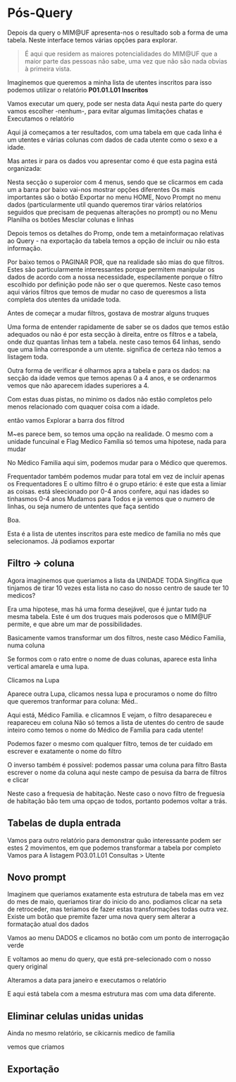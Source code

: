# Pós-Query

Depois da query o MIM@UF apresenta-nos o resultado sob a forma de uma tabela. Neste interface temos várias opções para explorar.

> É aqui que residem as maiores potencialidades do MIM@UF que a maior parte das pessoas não sabe, uma vez que não são nada obvias à primeira vista.

Imaginemos que queremos a minha lista de utentes inscritos para isso podemos utilizar o relatório **P01.01.L01 Inscritos**

Vamos executar um query, pode ser nesta data
Aqui nesta parte do query vamos escolher -nenhum-, para evitar algumas limitações chatas e Executamos o relatório

Aqui já começamos a ter resultados, com uma tabela em que cada linha é um utentes e várias colunas com dados de cada utente como o sexo e a idade.

Mas antes ir para os dados vou apresentar como é que esta pagina está organizada:

Nesta secção o superoior com 4 menus, sendo que se clicarmos em cada um a barra por baixo vai-nos mostrar opções diferentes
Os mais importantes são o botão Exportar no menu HOME, Novo Prompt no menu dados (particularmente util quando queremos tirar vários relatórios seguidos que precisam de pequenas alterações no prompt) ou no Menu Planilha os botões Mesclar colunas e linhas

Depois temos os detalhes do Promp, onde tem a metainformaçao relativas ao Query -  na exportação da tabela temos a opção de incluir ou não esta informação.

Por baixo temos o PAGINAR POR, que na realidade são mias do que filtros. Estes são particularmente interessantes porque permitem manipular os dados de acordo com a nossa necessidade, especilamente porque o filtro escolhido por definição pode não ser o que queremos. Neste caso temos aqui vários filtros que temos de mudar no caso de queresmos a lista completa dos utentes da unidade toda.

Antes de começar a mudar filtros, gostava de mostrar alguns truques

Uma forma de entender rapidamente de saber se os dados que temos estão adequados ou não é por esta secção à direita, entre os filtros e a tabela, onde duz quantas linhas tem a tabela. neste caso temos 64 linhas, sendo que uma linha corresponde a um utente. significa de certeza não temos a listagem toda.

Outra forma de verificar é olharmos apra a tabela e para os dados: na secção da idade vemos que temos apenas 0 a 4 anos, e se ordenarmos vemos que não aparecem idades superiores a 4.

Com estas duas pistas, no minimo os dados não estão completos pelo menos relacionado com quaquer coisa com a idade.

então vamos Explorar a barra dos filtrod

M~es parece bem, so temos uma opção na realidade.
O mesmo com a unidade funcuinal e Flag Medico Família só temos uma hipotese, nada para mudar

No Médico Familia aqui sim, podemos mudar para o Médico que queremos.

Frequentador também podemos mudar para total em vez de incluir apenas os Frequentadores
E o ultimo filtro é o grupo etário: é este que esta a limiar as coisas. está sleecionado por 0-4 anos confere, aqui nas idades so tinhasmos 0-4 anos
Mudamos para Todos e ja vemos que o numero de linhas, ou seja numero de untentes que faça sentido

Boa.

Esta é a lista de utentes inscritos para este medico de familia no mês que selecionamos. Já podiamos exportar

## Filtro -> coluna

Agora imaginemos que queriamos a lista da UNIDADE TODA
Singifica que tinjamos de tirar 10 vezes esta lista no caso do nosso centro de saude ter 10 medicos?

Era uma hipotese, mas há uma forma desejável, que é juntar tudo na mesma tabela. Este é um dos truques mais poderosos que o MIM@UF permite, e que abre um mar de possibilidades.

Basicamente vamos transformar um dos filtros, neste caso Médico Familia, numa coluna

Se formos com o rato entre o nome de duas colunas, aparece esta linha vertical amarela e uma lupa.

Clicamos na Lupa

Aparece outra Lupa, clicamos nessa lupa e procuramos o nome do filtro que queremos tranformar para coluna:  Méd..

Aqui está, Médico Familia. e clicamnos
E vejam, o filtro desapareceu e reapareceu em coluna
Não só temos a lista de utentes do centro de saude inteiro como temos o nome do Médico de Família para cada utente!

Podemos fazer o mesmo com qualquer filtro, temos de ter cuidado em escrever e exatamente o nome do filtro

O inverso também é possivel: podemos passar uma coluna para filtro
Basta escrever o nome da coluna aqui neste campo de pesuisa da barra de filtros e clicar

Neste caso a frequesia de habitação. Neste caso o novo filtro de freguesia de habitação bão tem uma opçao de todos, portanto podemos voltar a trás.

## Tabelas de dupla entrada

Vamos para outro relatório para demonstrar quão interessante podem ser estes 2 movimentos, em que podemos transformar a tabela por completo
Vamos para A listagem P03.01.L01 Consultas > Utente

## Novo prompt

Imaginem que queriamos exatamente esta estrutura de tabela mas em vez do mes de maio, queriamos tirar do inicio do ano. podiamos clicar na seta de retroceder, mas teriamos de fazer estas transformações todas outra vez.
Existe um botão que premite fazer uma nova query sem alterar a formatação atual dos dados

Vamos ao menu DADOS e clicamos no botão com um ponto de interrogação verde

E voltamos ao menu do query, que está pre-selecionado com o nosso query original

Alteramos a data para janeiro e executamos o relatório

E aqui está tabela com a mesma estrutura mas com uma data diferente.

## Eliminar celulas unidas unidas

Ainda no mesmo relatório, se cikicarnis medico de familia

vemos que criamos

## Exportação

